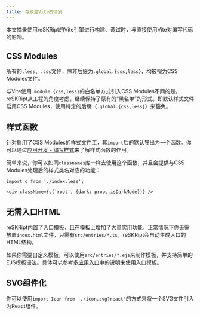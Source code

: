 ```yaml
---
title: 与原生Vite的区别
---
```


本文摘录使用reSKRipt的Vite引擎进行构建、调试时，与直接使用Vite对编写代码的影响。

## CSS Modules

所有的`.less`、`.css`文件，除非后缀为`.global.{css,less}`，均被视为CSS Modules文件。

与Vite使用`.module.{css,less}`的白名单方式引入CSS Modules不同的是，reSKRipt从工程的角度考虑，继续保持了原有的“黑名单”的形式。即默认样式文件启用CSS Modules，使用特定的后缀（`.global.{css,less}`）来豁免。

## 样式函数

针对启用了CSS Modules的样式文件工，其`import`后的默认导出为一个函数。你可以通过[应用开发 - 编写样式](../app/style#了解样式函数)来了解样式函数的作用。

简单来说，你可以如同`classnames`库一样去使用这个函数，并且会提供与CSS Modules处理后的样式类名对应的功能：

```tsx
import c from './index.less';

<div className={c('root', {dark: props.isDarkMode})} />
```

## 无需入口HTML

reSKRipt内置了入口模板，且在模板上增加了大量实用功能。正常情况下你无需放置`index.html`文件，只需有`src/entries/*.ts`，reSKRipt会自动生成入口的HTML结构。

如果你需要自定义模板，可以使用`src/entries/*.ejs`来制作模板，并支持简单的EJS模板语法。具体可以参考[多应用入口](./multiple-entry#自定义HTML模板)中的说明来使用入口模板。

## SVG组件化

你可以使用`import Icon from './icon.svg?react'`的方式来将一个SVG文件引入为React组件。
